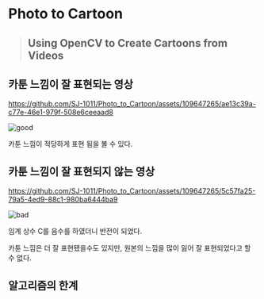 # Photo to Cartoon
> ## Using OpenCV to Create Cartoons from Videos


## 카툰 느낌이 잘 표현되는 영상




https://github.com/SJ-1011/Photo_to_Cartoon/assets/109647265/ae13c39a-c77e-46e1-979f-508e6ceeaad8


![good](https://github.com/SJ-1011/Photo_to_Cartoon/assets/109647265/dbad8c3a-683e-4cdd-82aa-b7faa93f03bc)


카툰 느낌이 적당하게 표현 됨을 볼 수 있다.






## 카툰 느낌이 잘 표현되지 않는 영상



https://github.com/SJ-1011/Photo_to_Cartoon/assets/109647265/5c57fa25-79a5-4ed9-88c1-980ba6444ba9

![bad](https://github.com/SJ-1011/Photo_to_Cartoon/assets/109647265/7f16ae38-a1db-4469-81ac-5e279624fece)

임계 상수 C를 음수를 하였더니 반전이 되었다.


카툰 느낌은 더 잘 표현됐을수도 있지만, 원본의 느낌을 많이 잃어 잘 표현되었다고 할 수 없다.




## 알고리즘의 한계

